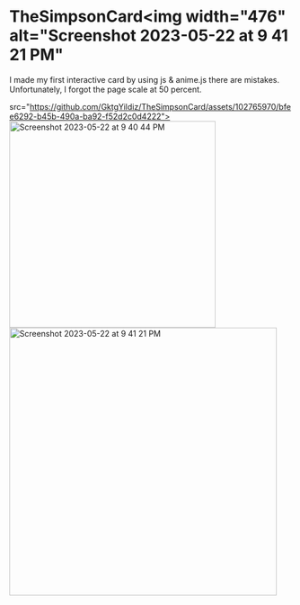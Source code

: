 # TheSimpsonCard<img width="476" alt="Screenshot 2023-05-22 at 9 41 21 PM" 
                     
I made my first interactive card by using js & anime.js
there are mistakes. Unfortunately, I forgot the page scale at 50 percent.
                     
src="https://github.com/GktgYildiz/TheSimpsonCard/assets/102765970/bfee6292-b45b-490a-ba92-f52d2c0d4222">
<img width="367" alt="Screenshot 2023-05-22 at 9 40 44 PM" src="https://github.com/GktgYildiz/TheSimpsonCard/assets/102765970/1d16261c-b36f-4350-a5a0-19e27c27362d">
<img width="476" alt="Screenshot 2023-05-22 at 9 41 21 PM" src="https://github.com/GktgYildiz/TheSimpsonCard/assets/102765970/4990c853-21a2-4ac5-9eb9-5e97b1746e7b">
